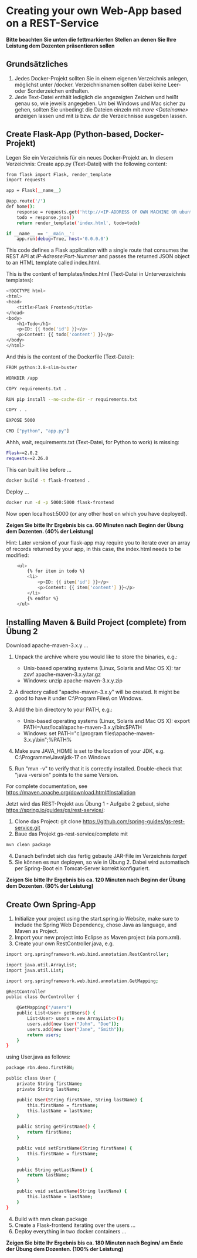 # Creating your own Web-App based on a REST-Service

**Bitte beachten Sie unten die fettmarkierten Stellen an denen Sie Ihre Leistung dem Dozenten präsentieren sollen**

## Grundsätzliches

1. Jedes Docker-Projekt sollten Sie in einem eigenen Verzeichnis anlegen, möglichst unter <HOME>/docker. Verzeichnisnamen sollten dabei keine Leer- oder Sonderzeichen enthalten.
2. Jede Text-Datei enthält lediglich die angezeigten Zeichen und heißt genau so, wie jeweils angegeben. Um bei Windows und Mac sicher zu gehen, sollten Sie unbedingt die Dateien einzeln mit *more \<Dateiname\>* anzeigen lassen und mit *ls* bzw. *dir* die Verzeichnisse ausgeben lassen.

## Create Flask-App (Python-based, Docker-Projekt)

Legen Sie ein Verzeichnis für ein neues Docker-Projekt an. In diesem Verzeichnis: Create app.py (Text-Datei) with the following content:

```bash
from flask import Flask, render_template
import requests

app = Flask(__name__)

@app.route('/')
def home():
    response = requests.get('http://<IP-ADDRESS OF OWN MACHINE OR ubuntu22-001.lehre.hwr-berlin.de>:8080/greeting')
    todo = response.json()
    return render_template('index.html', todo=todo)

if __name__ == '__main__':
    app.run(debug=True, host='0.0.0.0')
```

This code defines a Flask application with a single route that consumes the REST API at *IP-Adresse:Port-Nummer* and passes the returned JSON object to an HTML template called index.html.

This is the content of templates/index.html (Text-Datei in Unterverzeichnis templates):

```bash
<!DOCTYPE html>
<html>
<head>
    <title>Flask Frontend</title>
</head>
<body>
    <h1>Todo</h1>
    <p>ID: {{ todo['id'] }}</p>
    <p>Content: {{ todo['content'] }}</p>
</body>
</html>
```

And this is the content of the Dockerfile (Text-Datei):
    
```bash
FROM python:3.8-slim-buster

WORKDIR /app

COPY requirements.txt .

RUN pip install --no-cache-dir -r requirements.txt

COPY . .

EXPOSE 5000

CMD ["python", "app.py"]
```

Ahhh, wait, requirements.txt (Text-Datei, for Python to work) is missing:

```bash
Flask==2.0.2
requests==2.26.0
```

This can built like before ...

```bash
docker build -t flask-frontend .
```

Deploy ...
```bash
docker run -d -p 5000:5000 flask-frontend
```

Now open localhost:5000 (or any other host on which you have deployed).

**Zeigen Sie bitte Ihr Ergebnis bis ca. 60 Minuten nach Beginn der Übung dem Dozenten. (40% der Leistung)**

Hint: Later version of your flask-app may require you to iterate over an array of records returned by your app, in this case, the index.html needs to be modified:

```bash
    <ul>
        {% for item in todo %}
        <li>
            <p>ID: {{ item['id'] }}</p>
            <p>Content: {{ item['content'] }}</p>
        </li>
        {% endfor %}
    </ul>
```

## Installing Maven & Build Project (complete) from Übung 2
    
Download apache-maven-3.x.y ...   
    
1. Unpack the archive where you would like to store the binaries, e.g.:
   * Unix-based operating systems (Linux, Solaris and Mac OS X):
      tar zxvf apache-maven-3.x.y.tar.gz
   * Windows:
      unzip apache-maven-3.x.y.zip

2. A directory called "apache-maven-3.x.y" will be created. It might be good to have it under C:\Program Files\ on Windows.

3. Add the bin directory to your PATH, e.g.:

    * Unix-based operating systems (Linux, Solaris and Mac OS X):
      export PATH=/usr/local/apache-maven-3.x.y/bin:$PATH
    * Windows:
      set PATH="c:\program files\apache-maven-3.x.y\bin";%PATH%

4. Make sure JAVA_HOME is set to the location of your JDK, e.g. C:\Programme\Java\jdk-17 on Windows

5. Run "mvn -v" to verify that it is correctly installed. Double-check that "java -version" points to the same Version.

For complete documentation, see https://maven.apache.org/download.html#Installation

Jetzt wird das REST-Projekt aus Übung 1 - Aufgabe 2 gebaut, siehe https://spring.io/guides/gs/rest-service/:

1. Clone das Project: git clone https://github.com/spring-guides/gs-rest-service.git
2. Baue das Projekt gs-rest-service/complete mit 
```bash
mvn clean package
```
4. Danach befindet sich das fertig gebaute JAR-File im Verzeichnis *target*
5. Sie können es nun deployen, so wie in Übung 2. Dabei wird automatisch per Spring-Boot ein Tomcat-Server korrekt konfiguriert.

**Zeigen Sie bitte Ihr Ergebnis bis ca. 120 Minuten nach Beginn der Übung dem Dozenten. (80% der Leistung)**

## Create Own Spring-App

1. Initialize your project using the start.spring.io Website, make sure to include the Spring Web Dependency, chose Java as language, and Maven as Project.
2. Import your new project into Eclipse as Maven project (via pom.xml).
3. Create your own RestController.java, e.g.
```bash
import org.springframework.web.bind.annotation.RestController;

import java.util.ArrayList;
import java.util.List;

import org.springframework.web.bind.annotation.GetMapping;

@RestController
public class OurController {

    @GetMapping("/users")
    public List<User> getUsers() {
        List<User> users = new ArrayList<>();
        users.add(new User("John", "Doe"));
        users.add(new User("Jane", "Smith"));
        return users;
    }
}
```

using User.java as follows:

```bash
package rbn.demo.firstRBN;

public class User {
    private String firstName;
    private String lastName;

    public User(String firstName, String lastName) {
        this.firstName = firstName;
        this.lastName = lastName;
    }

    public String getFirstName() {
        return firstName;
    }

    public void setFirstName(String firstName) {
        this.firstName = firstName;
    }

    public String getLastName() {
        return lastName;
    }

    public void setLastName(String lastName) {
        this.lastName = lastName;
    }
}
```
4. Build with mvn clean package
5. Create a Flask-frontend iterating over the users ...
6. Deploy everything in two docker containers ...

**Zeigen Sie bitte Ihr Ergebnis bis ca. 180 Minuten nach Beginn/ am Ende der Übung dem Dozenten. (100% der Leistung)**

